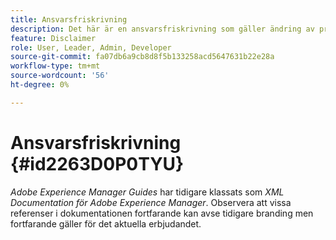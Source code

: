 ```yaml
---
title: Ansvarsfriskrivning
description: Det här är en ansvarsfriskrivning som gäller ändring av produktnamn för XML Documentation för Adobe Experience Manager till AEM Guides
feature: Disclaimer
role: User, Leader, Admin, Developer
source-git-commit: fa07db6a9cb8d8f5b133258acd5647631b22e28a
workflow-type: tm+mt
source-wordcount: '56'
ht-degree: 0%

---
```


# Ansvarsfriskrivning {#id2263D0P0TYU}

*Adobe Experience Manager Guides* har tidigare klassats som *XML Documentation för Adobe Experience Manager*. Observera att vissa referenser i dokumentationen fortfarande kan avse tidigare branding men fortfarande gäller för det aktuella erbjudandet.
